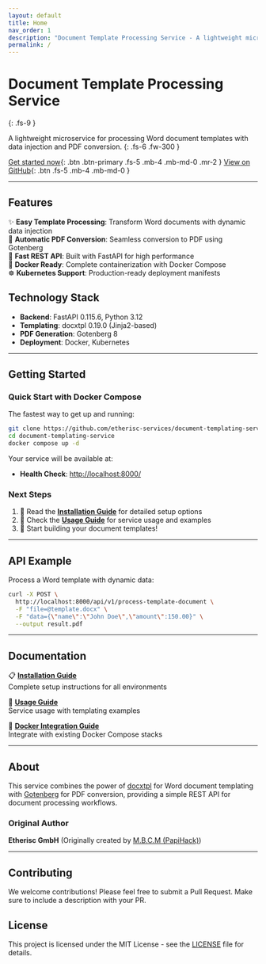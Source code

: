 ```yaml
---
layout: default
title: Home
nav_order: 1
description: "Document Template Processing Service - A lightweight microservice for processing Word document templates with data injection and PDF conversion."
permalink: /
---
```


# Document Template Processing Service
{: .fs-9 }

A lightweight microservice for processing Word document templates with data injection and PDF conversion.
{: .fs-6 .fw-300 }

[Get started now](#getting-started){: .btn .btn-primary .fs-5 .mb-4 .mb-md-0 .mr-2 }
[View on GitHub](https://github.com/etherisc-services/document-templating-service){: .btn .fs-5 .mb-4 .mb-md-0 }

---

## Features

✨ **Easy Template Processing**: Transform Word documents with dynamic data injection  
🔄 **Automatic PDF Conversion**: Seamless conversion to PDF using Gotenberg  
🚀 **Fast REST API**: Built with FastAPI for high performance  
🐳 **Docker Ready**: Complete containerization with Docker Compose  
☸️ **Kubernetes Support**: Production-ready deployment manifests  

## Technology Stack

- **Backend**: FastAPI 0.115.6, Python 3.12
- **Templating**: docxtpl 0.19.0 (Jinja2-based)
- **PDF Generation**: Gotenberg 8
- **Deployment**: Docker, Kubernetes

---

## Getting Started

### Quick Start with Docker Compose

The fastest way to get up and running:

```bash
git clone https://github.com/etherisc-services/document-templating-service.git
cd document-templating-service
docker compose up -d
```

Your service will be available at:
- **Health Check**: [http://localhost:8000/](http://localhost:8000/)

### Next Steps

1. 📖 Read the **[Installation Guide](docs/installation)** for detailed setup options
2. 🔧 Check the **[Usage Guide](docs/usage)** for service usage and examples
3. 🚀 Start building your document templates!

---

## API Example

Process a Word template with dynamic data:

```bash
curl -X POST \
  http://localhost:8000/api/v1/process-template-document \
  -F "file=@template.docx" \
  -F "data={\"name\":\"John Doe\",\"amount\":150.00}" \
  --output result.pdf
```

---

## Documentation

<div class="code-example" markdown="1">

📋 **[Installation Guide](docs/installation)**  
Complete setup instructions for all environments

🔧 **[Usage Guide](docs/usage)**  
Service usage with templating examples

🐳 **[Docker Integration Guide](docs/integration)**  
Integrate with existing Docker Compose stacks

</div>

---

## About

This service combines the power of [docxtpl](https://docxtpl.readthedocs.io/) for Word document templating with [Gotenberg](https://gotenberg.dev) for PDF conversion, providing a simple REST API for document processing workflows.

### Original Author

**Etherisc GmbH** (Originally created by [M.B.C.M (PapiHack)](https://github.com/PapiHack))  

---

## Contributing

We welcome contributions! Please feel free to submit a Pull Request. Make sure to include a description with your PR.

## License

This project is licensed under the MIT License - see the [LICENSE](https://github.com/etherisc-services/document-templating-service/blob/master/LICENSE) file for details. 